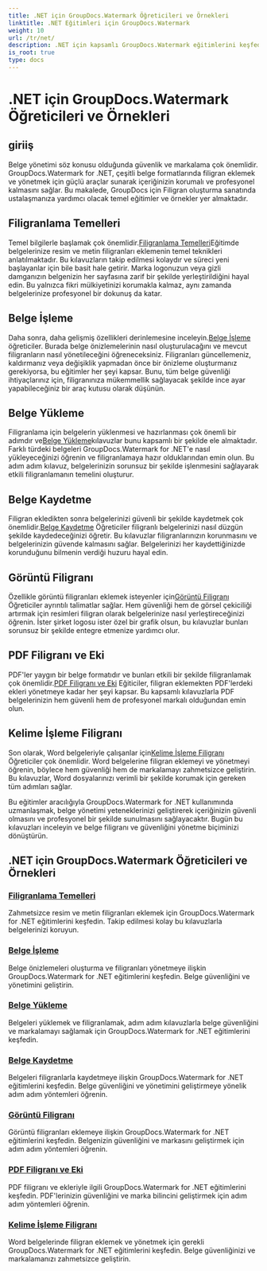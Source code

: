 ```yaml
---
title: .NET için GroupDocs.Watermark Öğreticileri ve Örnekleri
linktitle: .NET Eğitimleri için GroupDocs.Watermark
weight: 10
url: /tr/net/
description: .NET için kapsamlı GroupDocs.Watermark eğitimlerini keşfedin. Adım adım kılavuzlarla çeşitli belge formatlarında filigran eklemeyi, yönetmeyi ve güvenliğini sağlamayı öğrenin.
is_root: true
type: docs
---
```

# .NET için GroupDocs.Watermark Öğreticileri ve Örnekleri

## giriiş

Belge yönetimi söz konusu olduğunda güvenlik ve markalama çok önemlidir. GroupDocs.Watermark for .NET, çeşitli belge formatlarında filigran eklemek ve yönetmek için güçlü araçlar sunarak içeriğinizin korumalı ve profesyonel kalmasını sağlar. Bu makalede, GroupDocs için Filigran oluşturma sanatında ustalaşmanıza yardımcı olacak temel eğitimler ve örnekler yer almaktadır.

## Filigranlama Temelleri

 Temel bilgilerle başlamak çok önemlidir.[Filigranlama Temelleri](./watermarking-basics/)Eğitimde belgelerinize resim ve metin filigranları eklemenin temel teknikleri anlatılmaktadır. Bu kılavuzların takip edilmesi kolaydır ve süreci yeni başlayanlar için bile basit hale getirir. Marka logonuzun veya gizli damganızın belgenizin her sayfasına zarif bir şekilde yerleştirildiğini hayal edin. Bu yalnızca fikri mülkiyetinizi korumakla kalmaz, aynı zamanda belgelerinize profesyonel bir dokunuş da katar.

## Belge İşleme

 Daha sonra, daha gelişmiş özellikleri derinlemesine inceleyin.[Belge İşleme](./document-manipulation/) öğreticiler. Burada belge önizlemelerinin nasıl oluşturulacağını ve mevcut filigranların nasıl yönetileceğini öğreneceksiniz. Filigranları güncellemeniz, kaldırmanız veya değişiklik yapmadan önce bir önizleme oluşturmanız gerekiyorsa, bu eğitimler her şeyi kapsar. Bunu, tüm belge güvenliği ihtiyaçlarınız için, filigranınıza mükemmellik sağlayacak şekilde ince ayar yapabileceğiniz bir araç kutusu olarak düşünün.

## Belge Yükleme

 Filigranlama için belgelerin yüklenmesi ve hazırlanması çok önemli bir adımdır ve[Belge Yükleme](./document-loadings/)kılavuzlar bunu kapsamlı bir şekilde ele almaktadır. Farklı türdeki belgeleri GroupDocs.Watermark for .NET'e nasıl yükleyeceğinizi öğrenin ve filigranlamaya hazır olduklarından emin olun. Bu adım adım kılavuz, belgelerinizin sorunsuz bir şekilde işlenmesini sağlayarak etkili filigranlamanın temelini oluşturur.

## Belge Kaydetme

 Filigran ekledikten sonra belgelerinizi güvenli bir şekilde kaydetmek çok önemlidir.[Belge Kaydetme](./document-savings/) Öğreticiler filigranlı belgelerinizi nasıl düzgün şekilde kaydedeceğinizi öğretir. Bu kılavuzlar filigranlarınızın korunmasını ve belgelerinizin güvende kalmasını sağlar. Belgelerinizi her kaydettiğinizde korunduğunu bilmenin verdiği huzuru hayal edin.

## Görüntü Filigranı

 Özellikle görüntü filigranları eklemek isteyenler için[Görüntü Filigranı](./image-watermarkings/) Öğreticiler ayrıntılı talimatlar sağlar. Hem güvenliği hem de görsel çekiciliği artırmak için resimleri filigran olarak belgelerinize nasıl yerleştireceğinizi öğrenin. İster şirket logosu ister özel bir grafik olsun, bu kılavuzlar bunları sorunsuz bir şekilde entegre etmenize yardımcı olur.

## PDF Filigranı ve Eki

PDF'ler yaygın bir belge formatıdır ve bunları etkili bir şekilde filigranlamak çok önemlidir.[PDF Filigranı ve Eki](./pdf-watermarking-attachments/) Eğiticiler, filigran eklemekten PDF'lerdeki ekleri yönetmeye kadar her şeyi kapsar. Bu kapsamlı kılavuzlarla PDF belgelerinizin hem güvenli hem de profesyonel markalı olduğundan emin olun.

## Kelime İşleme Filigranı

 Son olarak, Word belgeleriyle çalışanlar için[Kelime İşleme Filigranı](./word-processing-watermarkings/) Öğreticiler çok önemlidir. Word belgelerine filigran eklemeyi ve yönetmeyi öğrenin, böylece hem güvenliği hem de markalamayı zahmetsizce geliştirin. Bu kılavuzlar, Word dosyalarınızı verimli bir şekilde korumak için gereken tüm adımları sağlar.

Bu eğitimler aracılığıyla GroupDocs.Watermark for .NET kullanımında uzmanlaşmak, belge yönetimi yeteneklerinizi geliştirerek içeriğinizin güvenli olmasını ve profesyonel bir şekilde sunulmasını sağlayacaktır. Bugün bu kılavuzları inceleyin ve belge filigranı ve güvenliğini yönetme biçiminizi dönüştürün.
## .NET için GroupDocs.Watermark Öğreticileri ve Örnekleri 
### [Filigranlama Temelleri](./watermarking-basics/)
Zahmetsizce resim ve metin filigranları eklemek için GroupDocs.Watermark for .NET eğitimlerini keşfedin. Takip edilmesi kolay bu kılavuzlarla belgelerinizi koruyun.
### [Belge İşleme](./document-manipulation/)
Belge önizlemeleri oluşturma ve filigranları yönetmeye ilişkin GroupDocs.Watermark for .NET eğitimlerini keşfedin. Belge güvenliğini ve yönetimini geliştirin.
### [Belge Yükleme](./document-loadings/)
Belgeleri yüklemek ve filigranlamak, adım adım kılavuzlarla belge güvenliğini ve markalamayı sağlamak için GroupDocs.Watermark for .NET eğitimlerini keşfedin.
### [Belge Kaydetme](./document-savings/)
Belgeleri filigranlarla kaydetmeye ilişkin GroupDocs.Watermark for .NET eğitimlerini keşfedin. Belge güvenliğini ve yönetimini geliştirmeye yönelik adım adım yöntemleri öğrenin.
### [Görüntü Filigranı](./image-watermarkings/)
Görüntü filigranları eklemeye ilişkin GroupDocs.Watermark for .NET eğitimlerini keşfedin. Belgenizin güvenliğini ve markasını geliştirmek için adım adım yöntemleri öğrenin.
### [PDF Filigranı ve Eki](./pdf-watermarking-attachments/)
PDF filigranı ve ekleriyle ilgili GroupDocs.Watermark for .NET eğitimlerini keşfedin. PDF'lerinizin güvenliğini ve marka bilincini geliştirmek için adım adım yöntemleri öğrenin.
### [Kelime İşleme Filigranı](./word-processing-watermarkings/)
Word belgelerinde filigran eklemek ve yönetmek için gerekli GroupDocs.Watermark for .NET eğitimlerini keşfedin. Belge güvenliğinizi ve markalamanızı zahmetsizce geliştirin.
